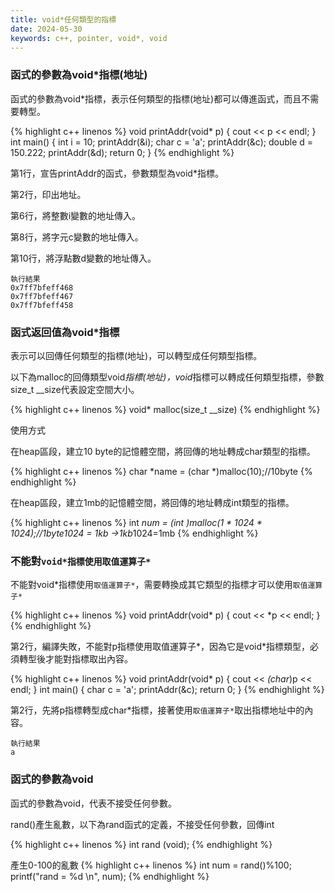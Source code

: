```yaml
---
title: void*任何類型的指標
date: 2024-05-30
keywords: c++, pointer, void*, void
---
```


### 函式的參數為void*指標(地址)

函式的參數為void*指標，表示任何類型的指標(地址)都可以傳進函式，而且不需要轉型。

{% highlight c++ linenos %}
void printAddr(void* p) {
    cout << p << endl;
}
int main() {
    int i = 10;
    printAddr(&i);
    char c = 'a';
    printAddr(&c);
    double d = 150.222;
    printAddr(&d);
    return 0;
}
{% endhighlight %}

第1行，宣告printAddr的函式，參數類型為void*指標。

第2行，印出地址。

第6行，將整數i變數的地址傳入。

第8行，將字元c變數的地址傳入。

第10行，將浮點數d變數的地址傳入。


```
執行結果
0x7ff7bfeff468
0x7ff7bfeff467
0x7ff7bfeff458
```

### 函式返回值為void*指標

表示可以回傳任何類型的指標(地址)，可以轉型成任何類型指標。

以下為malloc的回傳類型void*指標(地址)，void*指標可以轉成任何類型指標，參數size_t  __size代表設定空間大小。

{% highlight c++ linenos %}
void* malloc(size_t __size)
{% endhighlight %}

使用方式

在heap區段，建立10 byte的記憶體空間，將回傳的地址轉成char類型的指標。

{% highlight c++ linenos %}
char *name = (char *)malloc(10);//10byte
{% endhighlight %}


在heap區段，建立1mb的記憶體空間，將回傳的地址轉成int類型的指標。

{% highlight c++ linenos %}
int *num = (int *)malloc(1 * 1024 * 1024);//1byte*1024 = 1kb ->1kb*1024=1mb
{% endhighlight %}


### 不能對`void*指標使用取值運算子*`

不能對void*指標使用`取值運算子*`，需要轉換成其它類型的指標才可以使用`取值運算子*`

{% highlight c++ linenos %}
void printAddr(void* p) {
    cout << *p << endl;
}
{% endhighlight %}

第2行，編譯失敗，不能對p指標使用取值運算子*，因為它是void*指標類型，必須轉型後才能對指標取出內容。

{% highlight c++ linenos %}
void printAddr(void* p) {
    cout << *(char*)p << endl;
}
int main() {
    char c = 'a';
    printAddr(&c);
    return 0;
}
{% endhighlight %}

第2行，先將p指標轉型成char*指標，接著使用`取值運算子*`取出指標地址中的內容。

```
執行結果
a
```

### 函式的參數為void

函式的參數為void，代表不接受任何參數。

rand()產生亂數，以下為rand函式的定義，不接受任何參數，回傳int

{% highlight c++ linenos %}
int rand (void);
{% endhighlight %}

產生0-100的亂數
{% highlight c++ linenos %}
    int num = rand()%100;
    printf("rand = %d \n", num);
{% endhighlight %}